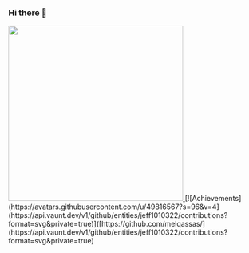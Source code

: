 ### Hi there 👋

<p>
  <a href="https://vaunt.dev">
    <img src="https://api.vaunt.dev/v1/github/entities/jeff1010322/contributions?format=svg&private=true" width="350" />
  </a>
  [![Achievements](https://avatars.githubusercontent.com/u/49816567?s=96&v=4](https://api.vaunt.dev/v1/github/entities/jeff1010322/contributions?format=svg&private=true)]([https://github.com/melqassas/](https://api.vaunt.dev/v1/github/entities/jeff1010322/contributions?format=svg&private=true)
</p>
